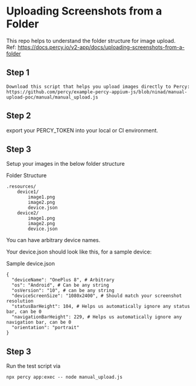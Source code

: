 # Uploading Screenshots from a Folder

This repo helps to understand the folder structure for image upload.<br />
Ref: https://docs.percy.io/v2-app/docs/uploading-screenshots-from-a-folder


## Step 1

```
Download this script that helps you upload images directly to Percy:
https://github.com/percy/example-percy-appium-js/blob/ninad/manual-upload-poc/manual/manual_upload.js
```

## Step 2
export your PERCY_TOKEN into your local or CI environment.

## Step 3
Setup your images in the below folder structure

Folder Structure

```
.resources/
    device1/
        image1.png
        image2.png
        device.json
    device2/
        image1.png
        image2.png
        device.json
```
You can have arbitrary device names.

Your device.json should look like this, for a sample device:

Sample device.json
```
{
  "deviceName": "OnePlus 8", # Arbitrary
  "os": "Android", # Can be any string
  "osVersion": "10", # can be any string
  "deviceScreenSize": "1080x2400", # Should match your screenshot resolution
  "statusBarHeight": 104, # Helps us automatically ignore any status bar, can be 0
  "navigationBarHeight": 229, # Helps us automatically ignore any navigation bar, can be 0
  "orientation": "portrait"
}
```
## Step 3
Run the test script via 
```
npx percy app:exec -- node manual_upload.js
```
